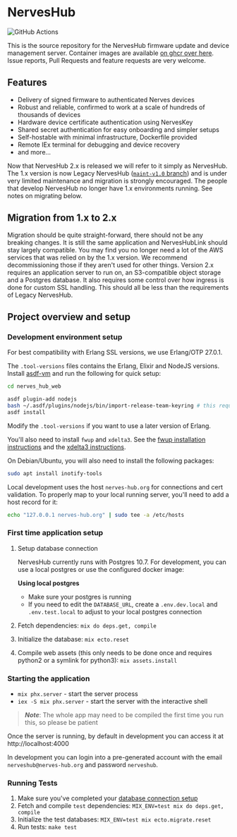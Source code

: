 # NervesHub

![GitHub Actions](https://github.com/nerves-hub/nerves_hub_web/actions/workflows/ci.yml/badge.svg?branch=main)

This is the source repository for the NervesHub firmware update and device management
server. Container images are available [on ghcr over here](https://ghcr.io/nerves-hub/nerves-hub). Issue reports, Pull Requests and feature requests are very welcome.

## Features

- Delivery of signed firmware to authenticated Nerves devices
- Robust and reliable, confirmed to work at a scale of hundreds of thousands of devices
- Hardware device certificate authentication using NervesKey
- Shared secret authentication for easy onboarding and simpler setups
- Self-hostable with minimal infrastructure, Dockerfile provided
- Remote IEx terminal for debugging and device recovery
- and more...

Now that NervesHub 2.x is released we will refer to it simply as NervesHub. The 1.x version is now Legacy NervesHub ([`maint-v1.0`
branch](https://github.com/nerves-hub/nerves_hub_web/tree/maint-v1.0)) and is under very limited maintenance and migration is strongly encouraged. The people that develop NervesHub no longer have 1.x environments running. See notes on migrating below.

## Migration from 1.x to 2.x

Migration should be quite straight-forward, there should not be any breaking changes. It is still the same application and NervesHubLink should stay largely compatible. You may find you no longer need a lot of the AWS services that was relied on by the 1.x version. We recommend decommissioning those if they aren't used for other things. Version 2.x requires an application server to run on, an S3-compatible object storage and a Postgres database. It also requires some control over how ingress is done for custom SSL handling. This should all be less than the requirements of Legacy NervesHub.

## Project overview and setup

### Development environment setup

For best compatibility with Erlang SSL versions, we use Erlang/OTP 27.0.1.

The `.tool-versions` files contains the Erlang, Elixir and NodeJS versions.
Install [asdf-vm](https://asdf-vm.com/) and run the following for quick setup:

```sh
cd nerves_hub_web

asdf plugin-add nodejs
bash ~/.asdf/plugins/nodejs/bin/import-release-team-keyring # this requires gpg to be installed
asdf install
```

Modify the `.tool-versions` if you want to use a later version of Erlang.

You'll also need to install `fwup` and `xdelta3`. See the [fwup installation
instructions](https://github.com/fhunleth/fwup#installing) and the [xdelta3
instructions](https://github.com/jmacd/xdelta).


On Debian/Ubuntu, you will also need to install the following packages:

```sh
sudo apt install inotify-tools
```

Local development uses the host `nerves-hub.org` for connections and cert
validation. To properly map to your local running server, you'll need to add a
host record for it:

```sh
echo "127.0.0.1 nerves-hub.org" | sudo tee -a /etc/hosts
```

### First time application setup

1. Setup database connection

     NervesHub currently runs with Postgres 10.7. For development, you can use a local postgres or use the configured docker image:

     **Using local postgres**

     * Make sure your postgres is running
     * If you need to edit the `DATABASE_URL`, create a `.env.dev.local` and `.env.test.local` to adjust to your local postgres connection

2. Fetch dependencies: `mix do deps.get, compile`
3. Initialize the database: `mix ecto.reset`
4. Compile web assets (this only needs to be done once and requires python2 or a symlink for python3):
   `mix assets.install`

### Starting the application

* `mix phx.server` - start the server process
* `iex -S mix phx.server` - start the server with the interactive shell

> **_Note_**: The whole app may need to be compiled the first time you run this, so please be patient

Once the server is running, by default in development you can access it at http://localhost:4000

In development you can login into a pre-generated account with the email
`nerveshub@nerves-hub.org` and password `nerveshub`.

### Running Tests

1. Make sure you've completed your [database connection setup](#development-environment-setup)
2. Fetch and compile `test` dependencies: `MIX_ENV=test mix do deps.get, compile`
3. Initialize the test databases: `MIX_ENV=test mix ecto.migrate.reset`
4. Run tests: `make test`
